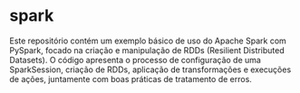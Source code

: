# spark
Este repositório contém um exemplo básico de uso do Apache Spark com PySpark, focado na criação e manipulação de RDDs (Resilient Distributed Datasets). O código apresenta o processo de configuração de uma SparkSession, criação de RDDs, aplicação de transformações e execuções de ações, juntamente com boas práticas de tratamento de erros.
